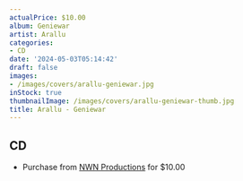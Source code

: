 ```yaml
---
actualPrice: $10.00
album: Geniewar
artist: Arallu
categories:
- CD
date: '2024-05-03T05:14:42'
draft: false
images:
- /images/covers/arallu-geniewar.jpg
inStock: true
thumbnailImage: /images/covers/arallu-geniewar-thumb.jpg
title: Arallu - Geniewar
---
```


## CD
* Purchase from [NWN Productions](http://shop.nwnprod.com/index.php?route=product/product&path=93&product_id=3475&sort=pd.name&order=ASC) for $10.00
